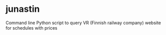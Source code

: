 # junastin
Command line Python script to query VR (Finnish railway company) website for schedules with prices
